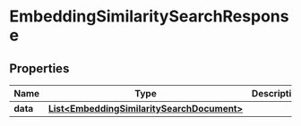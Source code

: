 

# EmbeddingSimilaritySearchResponse


## Properties

| Name | Type | Description | Notes |
|------------ | ------------- | ------------- | -------------|
|**data** | [**List&lt;EmbeddingSimilaritySearchDocument&gt;**](EmbeddingSimilaritySearchDocument.md) |  |  |



